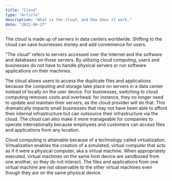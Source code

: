 ```yaml
---
title: "Cloud"
type: "Article"
description: "What is the cloud, and how does it work."
date: "2022-04-27"
---
```


The cloud is made up of servers in data centers worldwide. Shifting to the cloud can save businesses money and add convenience for users.

"The cloud" refers to servers accessed over the Internet and the software and databases on those servers. By utilizing cloud computing, users and businesses do not have to handle physical servers or run software applications on their machines.

The cloud allows users to access the duplicate files and applications because the computing and storage take place on servers in a data center instead of locally on the user device. For businesses, switching to cloud computing removes costs and overhead: for instance, they no longer need to update and maintain their servers, as the cloud provider will do that. This dramatically impacts small businesses that may not have been able to afford their internal infrastructure but can outsource their infrastructure via the cloud. The cloud can also make it more manageable for companies to operate internationally because employees and customers can access files and applications from any location.

Cloud computing is attainable because of a technology called virtualization. Virtualization enables the creation of a simulated, virtual computer that acts as if it were a physical computer, aka a virtual machine. When appropriately executed, virtual machines on the same host device are sandboxed from one another, so they do not interact. The files and applications from one virtual machine are not observable to the other virtual machines even though they are on the same physical device.
